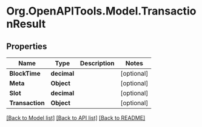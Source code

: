 
# Org.OpenAPITools.Model.TransactionResult

## Properties

Name | Type | Description | Notes
------------ | ------------- | ------------- | -------------
**BlockTime** | **decimal** |  | [optional] 
**Meta** | **Object** |  | [optional] 
**Slot** | **decimal** |  | [optional] 
**Transaction** | **Object** |  | [optional] 

[[Back to Model list]](../README.md#documentation-for-models)
[[Back to API list]](../README.md#documentation-for-api-endpoints)
[[Back to README]](../README.md)


